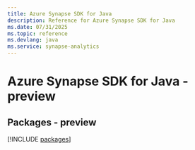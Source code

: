 ```yaml
---
title: Azure Synapse SDK for Java
description: Reference for Azure Synapse SDK for Java
ms.date: 07/31/2025
ms.topic: reference
ms.devlang: java
ms.service: synapse-analytics
---
```

# Azure Synapse SDK for Java - preview
## Packages - preview
[!INCLUDE [packages](synapse-index.md)]